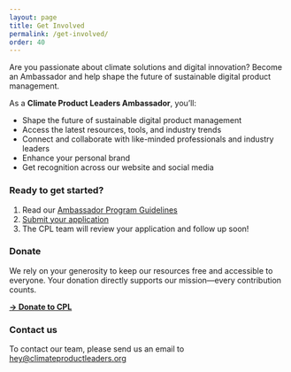 ```yaml
---
layout: page
title: Get Involved
permalink: /get-involved/
order: 40
---
```


Are you passionate about climate solutions and digital innovation? Become an Ambassador and help shape the future of sustainable digital product management.

As a **Climate Product Leaders Ambassador**, you’ll:
- Shape the future of sustainable digital product management
- Access the latest resources, tools, and industry trends
- Connect and collaborate with like-minded professionals and industry leaders
- Enhance your personal brand
- Get recognition across our website and social media

### Ready to get started?

1. Read our [Ambassador Program Guidelines](/website/ambassador-program/)
2. [Submit your application](https://forms.gle/Go7d9AcwagPEX6Jy7)
3. The CPL team will review your application and follow up soon!

### Donate

We rely on your generosity to keep our resources free and accessible to everyone. Your donation directly supports our mission—every contribution counts.

[**→ Donate to CPL**](/website/donate)

### Contact us
To contact our team, please send us an email to hey@climateproductleaders.org
